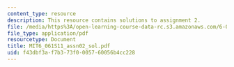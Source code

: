```yaml
---
content_type: resource
description: This resource contains solutions to assignment 2.
file: /media/https%3A/open-learning-course-data-rc.s3.amazonaws.com/6-061-introduction-to-electric-power-systems-spring-2011/f43dbf3af7b373f0005760056b4cc228_MIT6_061S11_assn02_sol.pdf
file_type: application/pdf
resourcetype: Document
title: MIT6_061S11_assn02_sol.pdf
uid: f43dbf3a-f7b3-73f0-0057-60056b4cc228
---
```

